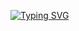 [![Typing SVG](https://readme-typing-svg.demolab.com?font=Fira+Code&weight=700&size=25&pause=1000&color=1891F7&width=435&lines=Hello%2C+i+am+Dean.;I+Like+programming.;Trying+to+learn+Paper+API+%26+Java)](https://git.io/typing-svg)
